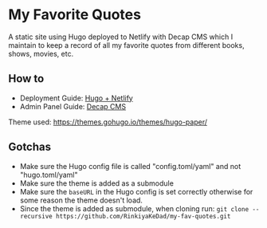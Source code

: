# My Favorite Quotes

A static site using Hugo deployed to Netlify with Decap CMS which I maintain to keep a record of all my favorite quotes from different books, shows, movies, etc.

## How to
- Deployment Guide: [Hugo + Netlify](https://gohugo.io/hosting-and-deployment/hosting-on-netlify/)
- Admin Panel Guide: [Decap CMS](https://decapcms.org/docs/add-to-your-site/)

Theme used: https://themes.gohugo.io/themes/hugo-paper/

## Gotchas
- Make sure the Hugo config file is called "config.toml/yaml" and not "hugo.toml/yaml"
- Make sure the theme is added as a submodule
- Make sure the `baseURL` in the Hugo config is set correctly otherwise for some reason the theme doesn't load.
- Since the theme is added as submodule, when cloning run: `git clone --recursive https://github.com/RinkiyaKeDad/my-fav-quotes.git`
